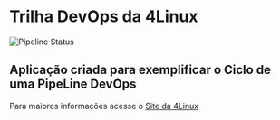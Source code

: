 # Trilha DevOps da 4Linux

<!-- Altere a Flag abaixo com sua URL do seu usuário do Github -->
![Pipeline Status](https://github.com/luizaamaria/DevOpsLab-HelloWorld/actions/workflows/pipeline.yml/badge.svg) 

## Aplicação criada para exemplificar o Ciclo de uma PipeLine DevOps


Para maiores informações acesse o [Site da 4Linux](https://www.4linux.com.br/cursos/devops)
